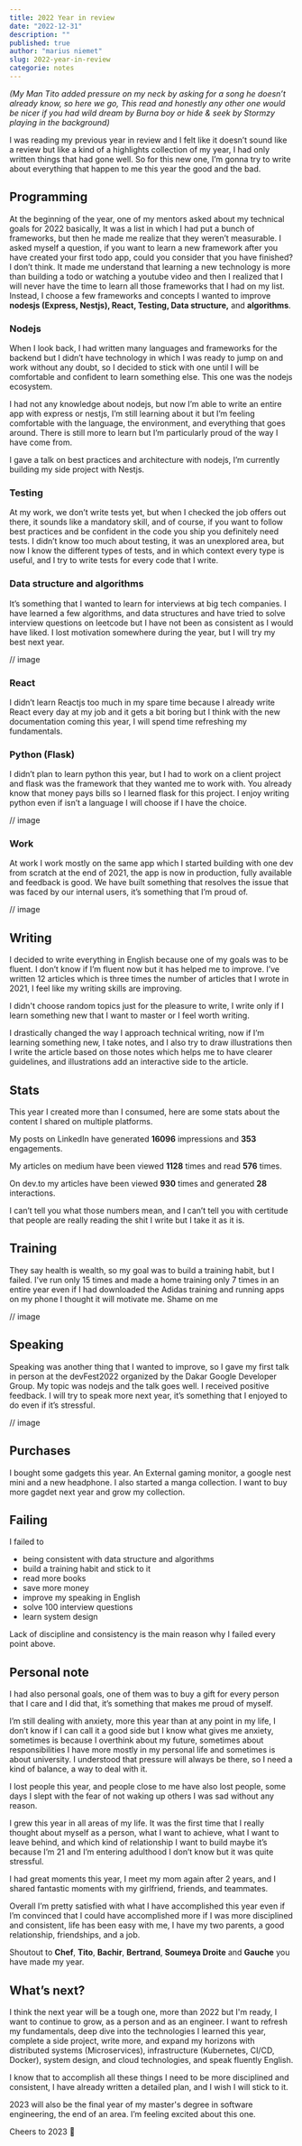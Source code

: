 ```yaml
---
title: 2022 Year in review
date: "2022-12-31"
description: ""
published: true
author: "marius niemet"
slug: 2022-year-in-review
categorie: notes
---
```


_(My Man Tito added pressure on my neck by asking for a song he doesn’t already know, so here we go, This read and honestly any other one would be nicer if you had wild dream by Burna boy or hide & seek by Stormzy playing in the background)_

I was reading my previous year in review and I felt like it doesn’t sound like a review but like a kind of a highlights collection of my year, I had only written things that had gone well. So for this new one, I’m gonna try to write about everything that happen to me this year the good and the bad.

## Programming

At the beginning of the year, one of my mentors asked about my technical goals for 2022 basically, It was a list in which I had put a bunch of frameworks, but then he made me realize that they weren’t measurable. I asked myself a question, if you want to learn a new framework after you have created your first todo app, could you consider that you have finished? I don’t think. It made me understand that learning a new technology is more than building a todo or watching a youtube video and then I realized that I will never have the time to learn all those frameworks that I had on my list. Instead, I choose a few frameworks and concepts I wanted to improve **nodesjs (Express, Nestjs), React, Testing, Data structure,** and **algorithms**.

### Nodejs

When I look back, I had written many languages and frameworks for the backend but I didn’t have technology in which I was ready to jump on and work without any doubt, so I decided to stick with one until I will be comfortable and confident to learn something else. This one was the nodejs ecosystem.

I had not any knowledge about nodejs, but now I’m able to write an entire app with express or nestjs, I’m still learning about it but I’m feeling comfortable with the language, the environment, and everything that goes around. There is still more to learn but I’m particularly proud of the way I have come from.

I gave a talk on best practices and architecture with nodejs, I’m currently building my side project with Nestjs.

### Testing

At my work, we don’t write tests yet, but when I checked the job offers out there, it sounds like a mandatory skill, and of course, if you want to follow best practices and be confident in the code you ship you definitely need tests. I didn’t know too much about testing, it was an unexplored area, but now I know the different types of tests, and in which context every type is useful, and I try to write tests for every code that I write.

### Data structure and algorithms

It’s something that I wanted to learn for interviews at big tech companies. I have learned a few algorithms, and data structures and have tried to solve interview questions on leetcode but I have not been as consistent as I would have liked. I lost motivation somewhere during the year, but I will try my best next year.

// image

### React

I didn’t learn Reactjs too much in my spare time because I already write React every day at my job and it gets a bit boring but I think with the new documentation coming this year, I will spend time refreshing my fundamentals.

### Python (Flask)

I didn’t plan to learn python this year, but I had to work on a client project and flask was the framework that they wanted me to work with. You already know that money pays bills so I learned flask for this project. I enjoy writing python even if isn’t a language I will choose if I have the choice.

// image

### Work

At work I work mostly on the same app which I started building with one dev from scratch at the end of 2021, the app is now in production, fully available and feedback is good. We have built something that resolves the issue that was faced by our internal users, it’s something that I’m proud of.

// image

## Writing

I decided to write everything in English because one of my goals was to be fluent. I don’t know if I’m fluent now but it has helped me to improve.
I’ve written 12 articles which is three times the number of articles that I wrote in 2021, I feel like my writing skills are improving.

I didn't choose random topics just for the pleasure to write, I write only if I learn something new that I want to master or I feel worth writing.

I drastically changed the way I approach technical writing, now if I’m learning something new, I take notes, and I also try to draw illustrations then I write the article based on those notes which helps me to have clearer guidelines, and illustrations add an interactive side to the article.

## Stats

This year I created more than I consumed, here are some stats about the content I shared on multiple platforms.

My posts on LinkedIn have generated **16096** impressions and **353** engagements.

My articles on medium have been viewed **1128** times and read **576** times.

On dev.to my articles have been viewed **930** times and generated **28** interactions.

I can’t tell you what those numbers mean, and I can’t tell you with certitude that people are really reading the shit I write but I take it as it is.

## Training

They say health is wealth, so my goal was to build a training habit, but I failed. I’ve run only 15 times and made a home training only 7 times in an entire year even if I had downloaded the Adidas training and running apps on my phone I thought it will motivate me. Shame on me

// image

## Speaking

Speaking was another thing that I wanted to improve, so I gave my first talk in person at the devFest2022 organized by the Dakar Google Developer Group. My topic was nodejs and the talk goes well. I received positive feedback. I will try to speak more next year, it’s something that I enjoyed to do even if it’s stressful.

// image

## Purchases

I bought some gadgets this year. An External gaming monitor, a google nest mini and a new headphone. I also started a manga collection. I want to buy more gagdet next year and grow my collection.

## Failing

I failed to

- being consistent with data structure and algorithms
- build a training habit and stick to it
- read more books
- save more money
- improve my speaking in English
- solve 100 interview questions
- learn system design

Lack of discipline and consistency is the main reason why I failed every point above.

## Personal note

I had also personal goals, one of them was to buy a gift for every person that I care and I did that, it’s something that makes me proud of myself.

I’m still dealing with anxiety, more this year than at any point in my life, I don’t know if I can call it a good side but I know what gives me anxiety, sometimes is because I overthink about my future, sometimes about responsibilities I have more mostly in my personal life and sometimes is about university. I understood that pressure will always be there, so I need a kind of balance, a way to deal with it.

I lost people this year, and people close to me have also lost people, some days I slept with the fear of not waking up others I was sad without any reason.

I grew this year in all areas of my life. It was the first time that I really thought about myself as a person, what I want to achieve, what I want to leave behind, and which kind of relationship I want to build maybe it’s because I’m 21 and I’m entering adulthood I don’t know but it was quite stressful.

I had great moments this year, I meet my mom again after 2 years, and I shared fantastic moments with my girlfriend, friends, and teammates.

Overall I’m pretty satisfied with what I have accomplished this year even if I’m convinced that I could have accomplished more if I was more disciplined and consistent, life has been easy with me, I have my two parents, a good relationship, friendships, and a job.

Shoutout to **Chef**, **Tito**, **Bachir**, **Bertrand**, **Soumeya Droite** and **Gauche** you have made my year.

## What’s next?

I think the next year will be a tough one, more than 2022 but I'm ready, I want to continue to grow, as a person and as an engineer.
I want to refresh my fundamentals, deep dive into the technologies I learned this year, complete a side project, write more, and expand my horizons with distributed systems (Microservices), infrastructure (Kubernetes, CI/CD, Docker), system design, and cloud technologies, and speak fluently English.

I know that to accomplish all these things I need to be more disciplined and consistent, I have already written a detailed plan, and I wish I will stick to it.

2023 will also be the final year of my master's degree in software engineering, the end of an area. I’m feeling excited about this one.

Cheers to 2023 🥂
